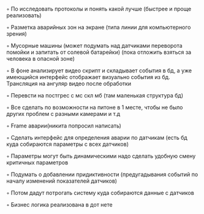 ◦ По исследовать протоколы и понять какой лучше (быстрее и проще реализовать)

◦ Разметка аварийных зон на экране (типа линии для компьютерного зрения)

◦ Мусорные машины (может подумать над датчиками переворота помойки и запитать от солевой батарейки) (пока отложить взяться за человека в опасной зоне)

◦ В фоне анализирует видео скрипт и складывает события в бд, а уже имеющийся интерфейс отображает визуально события из бд. Трансляция на ангуляр видео после обработки

◦ Перевсти на постгрес с мс скл мб (там маленькая структура бд)

◦ Все сделать по возможности на питоне в 1 месте, чтобы не было других проблем с разными камерами и т.д

◦ Frame аварии(никита попросил написать)

◦ Сделать интерфейс для определения аварии по датчикам (есть бд куда собираются параметры с всех датчиков)

◦ Параметры могут быть динамическими надо сделать удобную смену критичных параметров

◦ Подумать о добавлении придиктивности (предугадывания событий по началу изменений показателей датчиков)

◦ Потом дадут потрогать систему куда собираются данные с датчиков

◦ Бизнес логика реализована в дот нете